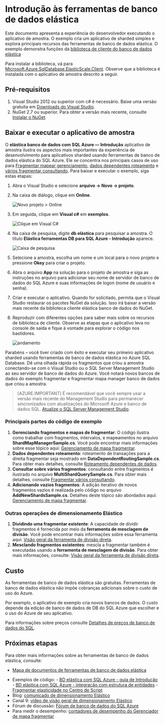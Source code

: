 <properties 
    pageTitle="Introdução às ferramentas de banco de dados elástica" 
    description="Explicação básica do recurso de ferramentas de banco de dados elástica do Azure SQL Database, incluindo fácil para executar o aplicativo de amostra." 
    services="sql-database" 
    documentationCenter="" 
    manager="jhubbard" 
    authors="ddove" 
    editor="CarlRabeler"/>

<tags 
    ms.service="sql-database" 
    ms.workload="sql-database" 
    ms.tgt_pltfrm="na" 
    ms.devlang="na" 
    ms.topic="article" 
    ms.date="05/27/2016" 
    ms.author="ddove"/>

# <a name="get-started-with-elastic-database-tools"></a>Introdução às ferramentas de banco de dados elástica

Este documento apresenta a experiência do desenvolvedor executando o aplicativo de amostra. O exemplo cria um aplicativo de sharded simples e explora principais recursos das ferramentas de banco de dados elástica. O exemplo demonstra funções da [biblioteca de cliente do banco de dados elástica](sql-database-elastic-database-client-library.md)

Para instalar a biblioteca, vá para [Microsoft.Azure.SqlDatabase.ElasticScale.Client](https://www.nuget.org/packages/Microsoft.Azure.SqlDatabase.ElasticScale.Client/). Observe que a biblioteca é instalada com o aplicativo de amostra descrito a seguir.

## <a name="prerequisites"></a>Pré-requisitos

1. Visual Studio 2012 ou superior com c# é necessário. Baixe uma versão gratuita em [Downloads do Visual Studio](http://www.visualstudio.com/downloads/download-visual-studio-vs.aspx).
2. NuGet 2.7 ou superior. Para obter a versão mais recente, consulte [Instalar o NuGet](http://docs.nuget.org/docs/start-here/installing-nuget)

## <a name="download-and-run-the-sample-app"></a>Baixar e executar o aplicativo de amostra

O **elástica banco de dados com SQL Azure — Introdução** aplicativo de amostra ilustra os aspectos mais importantes da experiência de desenvolvimento para aplicativos sharded usando ferramentas de banco de dados elástica do SQL Azure. Ele se concentra nos principais casos de uso para [Fragmentar mapear gerenciamento](sql-database-elastic-scale-shard-map-management.md), [dados dependentes roteamento](sql-database-elastic-scale-data-dependent-routing.md) e [vários fragmentar consultando](sql-database-elastic-scale-multishard-querying.md). Para baixar e executar o exemplo, siga estas etapas: 

1. Abra o Visual Studio e selecione **arquivo -> Novo -> projeto**.
2. Na caixa de diálogo, clique em **Online**.

    ![Novo projeto > Online][2]
3. Em seguida, clique em **Visual c#** em **exemplos**.

    ![Clique em Visual C#][3]
4. Na caixa de pesquisa, digite **db elástica** para pesquisar a amostra. O título **Elástica ferramentas DB para SQL Azure - Introdução** aparece.

    ![Caixa de pesquisa][1]
 
5. Selecione a amostra, escolha um nome e um local para o novo projeto e pressione **Okey** para criar o projeto.
6. Abra o arquivo **App** na solução para o projeto de amostra e siga as instruções no arquivo para adicionar seu nome de servidor de banco de dados do SQL Azure e suas informações de logon (nome de usuário e senha).
7. Criar e executar o aplicativo. Quando for solicitado, permita que o Visual Studio restaurar os pacotes NuGet da solução. Isso irá baixar a versão mais recente da biblioteca cliente elástica banco de dados do NuGet.
8. Reproduzir com diferentes opções para saber mais sobre os recursos de biblioteca de cliente. Observe as etapas que o aplicativo leva no console de saída e fique à vontade para explorar o código nos bastidores.

    ![andamento][4]

Parabéns – você tiver criado com êxito e executar seu primeiro aplicativo sharded usando ferramentas de banco de dados elástica no Azure SQL Database. Dê uma olhada rápida os fragmentos que criou a amostra conectando-se com o Visual Studio ou o SQL Server Management Studio ao seu servidor de banco de dados do Azure. Você notará novos bancos de dados do exemplo fragmentar e fragmentar mapa manager banco de dados que criou a amostra.

> [AZURE.IMPORTANT] É recomendável que você sempre usar a versão mais recente do Management Studio para permanecer sincronizados com atualizações do Microsoft Azure e banco de dados SQL. [Atualize o SQL Server Management Studio](https://msdn.microsoft.com/library/mt238290.aspx).


### <a name="key-pieces-of-the-code-sample"></a>Principais partes do código de exemplo

1. **Gerenciando fragmentos e mapas de fragmentar**: O código ilustra como trabalhar com fragmentos, intervalos, e mapeamentos no arquivo **ShardMapManagerSample.cs**. Você pode encontrar mais informações sobre esse tópico aqui: [Gerenciamento de mapa fragmentar](http://go.microsoft.com/?linkid=9862595).  
2. **Dados dependentes roteamento**: roteamento de transações para a direita fragmentar seja mostrado em **DataDependentRoutingSample.cs**. Para obter mais detalhes, consulte [Roteamento dependentes de dados](http://go.microsoft.com/?linkid=9862596). 
3. **Consultar sobre vários fragmentos**: consultando entre fragmentos é ilustrado no arquivo **MultiShardQuerySample.cs**. Para obter mais detalhes, consulte [Fragmentar vários consultando](http://go.microsoft.com/?linkid=9862597).
4. **Adicionando vazios fragmentos**: A adição iterativo de novos fragmentos vazios é realizada pelo código no arquivo **AddNewShardsSample.cs**. Detalhes deste tópico são abordados aqui: [Gerenciamento de mapa fragmentar](http://go.microsoft.com/?linkid=9862595).

### <a name="other-elastic-scale-operations"></a>Outras operações de dimensionamento Elástico

1. **Dividindo uma fragmentar existente**: A capacidade de dividir fragmentos é fornecida por meio da **ferramenta de mesclagem de divisão**. Você pode encontrar mais informações sobre essa ferramenta aqui: [Visão geral da ferramenta de divisão direta](sql-database-elastic-scale-overview-split-and-merge.md).
2. **Mesclando fragmentos existentes**: mescla a fragmentar também é executadas usando a **ferramenta de mesclagem de divisão**. Para obter mais informações, consulte: [Visão geral da ferramenta de divisão direta](sql-database-elastic-scale-overview-split-and-merge.md).   


## <a name="cost"></a>Custo

As ferramentas de banco de dados elástica são gratuitas. Ferramentas de banco de dados elástica não impõe cobranças adicionais sobre o custo de uso do Azure. 

Por exemplo, o aplicativo de exemplo cria novos bancos de dados. O custo depende da edição de banco de dados de DB do SQL Azure que escolher e o uso do Azure de seu aplicativo.

Para informações sobre preços consulte [Detalhes de preços de banco de dados do SQL](https://azure.microsoft.com/pricing/details/sql-database/).

## <a name="next-steps"></a>Próximas etapas
Para obter mais informações sobre as ferramentas de banco de dados elástica, consulte:

* [Mapa de documentos de ferramentas de banco de dados elástica](https://azure.microsoft.com/documentation/learning-paths/sql-database-elastic-scale/) 
-    Exemplos de código: 
    -    [BD elástica com SQL Azure - guia de Introdução](http://code.msdn.microsoft.com/Elastic-Scale-with-Azure-a80d8dc6?SRC=VSIDE)
    -    [BD elástica com SQL Azure - integração com estrutura de entidades](http://code.msdn.microsoft.com/Elastic-Scale-with-Azure-bae904ba?SRC=VSIDE)
    -    [Fragmentar elasticidade no Centro de Script](https://gallery.technet.microsoft.com/scriptcenter/Elastic-Scale-Shard-c9530cbe)
-    Blog: [comunicado de dimensionamento Elástico](https://azure.microsoft.com/blog/2014/10/02/introducing-elastic-scale-preview-for-azure-sql-database/)
-    Canal 9: [vídeo de visão geral de dimensionamento Elástico](http://channel9.msdn.com/Shows/Data-Exposed/Azure-SQL-Database-Elastic-Scale)
-    Fórum de discussão: [Fórum de banco de dados do SQL Azure](http://social.msdn.microsoft.com/forums/azure/home?forum=ssdsgetstarted)
-    Para medir o desempenho: [contadores de desempenho do Gerenciador de mapa fragmentar](sql-database-elastic-database-client-library.md)


<!--Anchors-->
[The Elastic Scale Sample Application]: #The-Elastic-Scale-Sample-Application
[Download and Run the Sample App]: #Download-and-Run-the-Sample-App
[Cost]: #Cost
[Next steps]: #next-steps

<!--Image references-->
[1]: ./media/sql-database-elastic-scale-get-started/newProject.png
[2]: ./media/sql-database-elastic-scale-get-started/click-online.png
[3]: ./media/sql-database-elastic-scale-get-started/click-CSharp.png
[4]: ./media/sql-database-elastic-scale-get-started/output2.png
 
